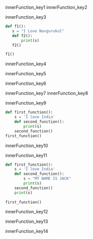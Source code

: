 innerFunction_key1
innerFunction_key2



innerFunction_key3


```python
def f1():
   s = "I Love Navgurukul"
   def f2():
       print(s)
   f2()

f1()
 ```
innerFunction_key4



innerFunction_key5



innerFunction_key6


    
innerFunction_key7
innerFunction_key8


innerFunction_key9


```python
def first_function():
    s = 'I love India'
    def second_function():
        print(s)	 
    second_function()
first_function()
 ```

innerFunction_key10


innerFunction_key11



```python
def first_function():
    s = 'I love India'
    def second_function():
		s = "MY NAME IS JACK"
   	 	print(s)	 
    second_function()
    print(s)	
 
first_function()
 ```
innerFunction_key12


innerFunction_key13


innerFunction_key14
